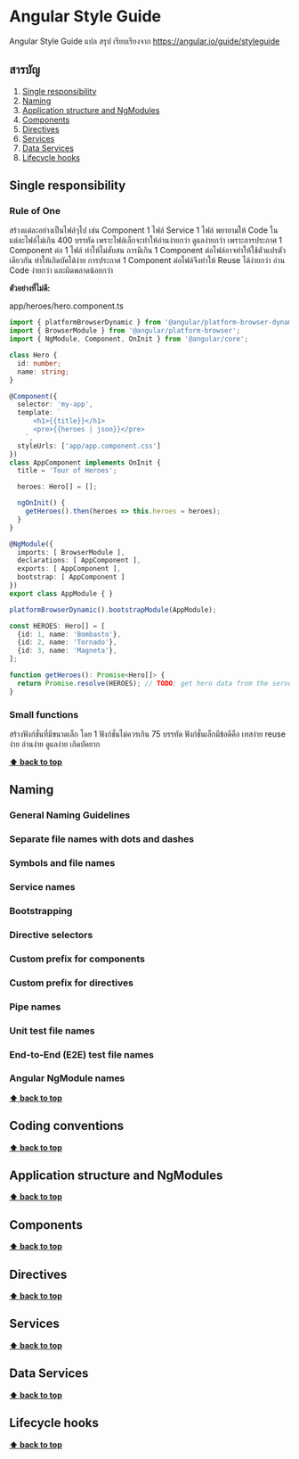 # Angular Style Guide
Angular Style Guide แปล สรุป เรียบเรียงจาก https://angular.io/guide/styleguide

## สารบัญ
1. [Single responsibility](#single-responsibility)
2. [Naming](#naming)
3. [Application structure and NgModules](#application-structure-and-ngmodules)
4. [Components](#components)
5. [Directives](#directives)
6. [Services](#services)
7. [Data Services](#data-services)
8. [Lifecycle hooks](#lifecycle-hooks)

## Single responsibility
### Rule of One
สร้างแต่ละอย่างเป็นไฟล์ๆไป เช่น Component 1 ไฟล์ Service 1 ไฟล์
พยายามให้ Code ในแต่ละไฟล์ไม่เกิน 400 บรรทัด
เพราะไฟล์เล็กจะทำให้อ่านง่ายกว่า ดูแลง่ายกว่า 
เพราะการประกาศ 1 Component ต่อ 1 ไฟล์ ทำให้ไม่สับสน
การมีเกิน 1 Component ต่อไฟล์อาจทำให้ใช้ตัวแปรตัวเดียวกัน ทำให้เกิดบัคได้ง่าย
การประกาศ 1 Component ต่อไฟล์จึงทำให้ Reuse ได้ง่ายกว่า อ่าน Code ง่ายกว่า และผิดพลาดน้อยกว่า

**ตัวอย่างที่ไม่ดี:**

app/heroes/hero.component.ts
```typescript
import { platformBrowserDynamic } from '@angular/platform-browser-dynamic';
import { BrowserModule } from '@angular/platform-browser';
import { NgModule, Component, OnInit } from '@angular/core';

class Hero {
  id: number;
  name: string;
}

@Component({
  selector: 'my-app',
  template: `
      <h1>{{title}}</h1>
      <pre>{{heroes | json}}</pre>
    `,
  styleUrls: ['app/app.component.css']
})
class AppComponent implements OnInit {
  title = 'Tour of Heroes';

  heroes: Hero[] = [];

  ngOnInit() {
    getHeroes().then(heroes => this.heroes = heroes);
  }
}

@NgModule({
  imports: [ BrowserModule ],
  declarations: [ AppComponent ],
  exports: [ AppComponent ],
  bootstrap: [ AppComponent ]
})
export class AppModule { }

platformBrowserDynamic().bootstrapModule(AppModule);

const HEROES: Hero[] = [
  {id: 1, name: 'Bombasto'},
  {id: 2, name: 'Tornado'},
  {id: 3, name: 'Magneta'},
];

function getHeroes(): Promise<Hero[]> {
  return Promise.resolve(HEROES); // TODO: get hero data from the server;
}
```

### Small functions
สร้างฟังก์ชั่นที่มีขนาดเล็ก โดย 1 ฟังก์ชั่นไม่ควรเกิน 75 บรรทัด
ฟังก์ชั่นเล็กมีข้อดีคือ เทสง่าย reuse ง่าย อ่านง่าย ดูแลง่าย เกิดบัคยาก

**[⬆ back to top](#สารบัญ)**

## Naming
### General Naming Guidelines
### Separate file names with dots and dashes
### Symbols and file names
### Service names
### Bootstrapping
### Directive selectors
### Custom prefix for components
### Custom prefix for directives
### Pipe names
### Unit test file names
### End-to-End (E2E) test file names
### Angular NgModule names

**[⬆ back to top](#สารบัญ)**

## Coding conventions

**[⬆ back to top](#สารบัญ)**

## Application structure and NgModules

**[⬆ back to top](#สารบัญ)**

## Components

**[⬆ back to top](#สารบัญ)**

## Directives

**[⬆ back to top](#สารบัญ)**

## Services

**[⬆ back to top](#สารบัญ)**

## Data Services

**[⬆ back to top](#สารบัญ)**

## Lifecycle hooks

**[⬆ back to top](#สารบัญ)**
